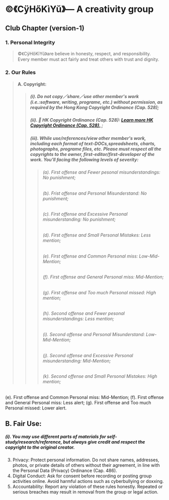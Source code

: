 # ©️《CÿHőKìYŭ》— A creativity group

## Club Chapter (version-1)
### 1. Personal Integrity
> ©️《CÿHőKìYŭ》are believe in honesty, respect, and responsibility. Every member must act fairly and treat others with trust and dignity.
### 2. Our Rules
> #### A. Copyright:
>> ##### (i). Do not copy／share／use other member's work (i.e.:software, writing, programe, etc.) without permission, as required by the Hong Kong Copyright Ordinance (Cap. 528);
>> ##### (ii). 🔗 HK Copyright Ordinance (Cap. 528): [Learn more HK Copyright Ordinance (Cap. 528).](https://www.elegislation.gov.hk/hk/cap528) ;
>> ##### (iii). While use/references/view other member's work, including each format of text-DOCs,spreadsheets, charts, photographs, programe files, etc. Please must respect all the copyrights to the owner, first-editor/first-developer of the work. You'll facing the following levels of severity:
>>> ###### (a). First offense and Fewer pesonal misunderstandings: No punishment;
>>> ###### (b). Frist offense and Personal Misunderstand: No punishment;
>>> ###### (c). First offense and Excessive Personal misunderstanding: No punishment;
>>> ###### (d). First offense and Small Personal Mistakes: Less mention;
>>> ###### (e). First offense and Common Personal miss: Low-Mid-Mention;
>>> ###### (f). First offense and General Personal miss: Mid-Mention;
>>> ###### (g). First offense and Too much Personal missed: High mention;
>>> ###### (h). Second offense and Fewer pesonal misunderstandings: Less mention;
>>> ###### (i). Second offense and Personal Misunderstand: Low-Mid-Mention;
>>> ###### (j). Second offense and Excessive Personal misunderstanding: Mid-Mention;
>>> ###### (k). Second offense and Small Personal Mistakes: High mention;
(e). First offense and Common Personal miss: Mid-Mention;
(f). First offense and General Personal miss: Less alert;
(g). First offense and Too much Personal missed: Lower alert.
## B. Fair Use: 
##### (i). You may use different parts of materials for self-study/research/reference, but always give credit and respect the copyright to the original creator.  
3. Privacy: Protect personal information. Do not share names, addresses, photos, or private details of others without their agreement, in line with the Personal Data (Privacy) Ordinance (Cap. 486).  
4. Digital Conduct: Ask for consent before recording or posting group activities online. Avoid harmful actions such as cyberbullying or doxxing.  
5. Accountability: Report any violation of these rules honestly. Repeated or serious breaches may result in removal from the group or legal action.  
